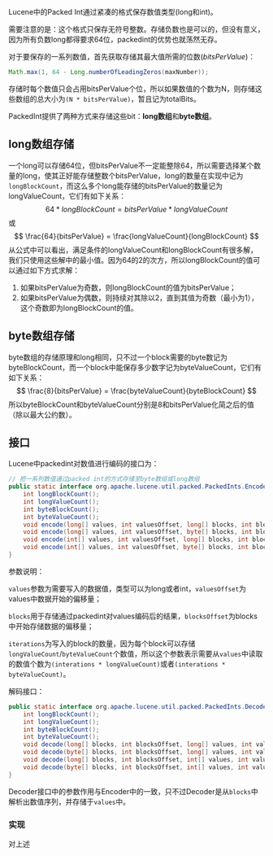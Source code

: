 Lucene中的Packed Int通过紧凑的格式保存数值类型(long和int)。

需要注意的是：这个格式只保存无符号整数。存储负数也是可以的，但没有意义，因为所有负数long都得要求64位，packedint的优势也就荡然无存。



对于要保存的一系列数值，首先获取存储其最大值所需的位数(*bitsPerValue*)：

```java
Math.max(1, 64 - Long.numberOfLeadingZeros(maxNumber));
```

存储时每个数值只会占用bitsPerValue个位，所以如果数值的个数为N，则存储这些数组的总大小为`(N * bitsPerValue)`，暂且记为totalBits。

PackedInt提供了两种方式来存储这些bit：**long数组**和**byte数组**。

## long数组存储

一个long可以存储64位，但bitsPerValue不一定能整除64，所以需要选择某个数量的long，使其正好能存储整数个bitsPerValue，long的数量在实现中记为`longBlockCount`，而这么多个long能存储的bitsPerValue的数量记为longValueCount，它们有如下关系：
$$
64 * longBlockCount = bitsPerValue * longValueCount
$$
或
$$
\frac{64}{bitsPerValue} = \frac{longValueCount}{longBlockCount}
$$
从公式中可以看出，满足条件的longValueCount和longBlockCount有很多解，我们只使用这些解中的最小值。因为64的2的次方，所以longBlockCount的值可以通过如下方式求解：

1. 如果bitsPerValue为奇数，则longBlockCount的值为bitsPerValue；
2. 如果bitsPerValue为偶数，则持续对其除以2，直到其值为奇数（最小为1），这个奇数即为longBlockCount的值。



## byte数组存储

byte数组的存储原理和long相同，只不过一个block需要的byte数记为byteBlockCount，而一个block中能保存多少数字记为byteValueCount，它们有如下关系：
$$
\frac{8}{bitsPerValue} = \frac{byteValueCount}{byteBlockCount}
$$
所以byteBlockCount和byteValueCount分别是8和bitsPerValue化简之后的值（除以最大公约数）。



## 接口

Lucene中packedint对数值进行编码的接口为：

```java
// 把一系列数值通过packed int的方式存储至byte数组或long数组
public static interface org.apache.lucene.util.packed.PackedInts.Encoder {
    int longBlockCount();
    int longValueCount();
    int byteBlockCount();
    int byteValueCount();
    void encode(long[] values, int valuesOffset, long[] blocks, int blocksOffset, int iterations);
    void encode(long[] values, int valuesOffset, byte[] blocks, int blocksOffset, int iterations);
    void encode(int[] values, int valuesOffset, long[] blocks, int blocksOffset, int iterations);
    void encode(int[] values, int valuesOffset, byte[] blocks, int blocksOffset, int iterations);
}
```

参数说明：

`values`参数为需要写入的数据值，类型可以为long或者int，`valuesOffset`为values中数据开始的偏移量；

`blocks`用于存储通过packedint对values编码后的结果，`blocksOffset`为blocks中开始存储数据的偏移量；

`iterations`为写入的block的数量，因为每个block可以存储`longValueCount`/`byteValueCount`个数值，所以这个参数表示需要从`values`中读取的数值个数为`(interations * longValueCount)`或者`(interations * byteValueCount)`。



解码接口：

```java
public static interface org.apache.lucene.util.packed.PackedInts.Decoder {
    int longBlockCount();
    int longValueCount();
    int byteBlockCount();
    int byteValueCount();
    void decode(long[] blocks, int blocksOffset, long[] values, int valuesOffset, int iterations);
    void decode(byte[] blocks, int blocksOffset, long[] values, int valuesOffset, int iterations);
    void decode(long[] blocks, int blocksOffset, int[] values, int valuesOffset, int iterations);
    void decode(byte[] blocks, int blocksOffset, int[] values, int valuesOffset, int iterations);
}
```

Decoder接口中的参数作用与Encoder中的一致，只不过Decoder是从`blocks`中解析出数值序列，并存储于`values`中。



### 实现

对上述